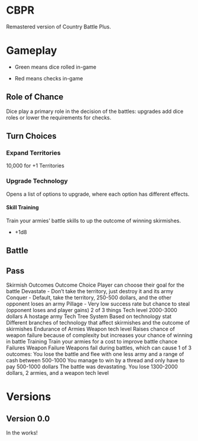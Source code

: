 # CBPR
Remastered version of Country Battle Plus. 

# Gameplay 
+ Green means dice rolled in-game
- Red means checks in-game
## Role of Chance
Dice play a primary role in the decision of the battles: upgrades add dice roles or lower the requirements for checks. 
## Turn Choices
### Expand Territories
10,000 for +1 Territories
### Upgrade Technology
Opens a list of options to upgrade, where each option has different effects.
#### Skill Training 
Train your armies’ battle skills to up the outcome of winning skirmishes.

+ +1d8 
## Battle
## Pass
Skirmish Outcomes
Outcome Choice
Player can choose their goal for the battle 
Devastate - Don’t take the territory, just destroy it and its army
Conquer - Default, take the territory, 250-500 dollars, and the other opponent loses an army
Pillage - Very low success rate but chance to steal (opponent loses and player gains) 2 of 3 things 
Tech level
2000-3000 dollars
A hostage army
Tech Tree System 
Based on technology stat
Different branches of technology that affect skirmishes and the outcome of skirmishes 
Endurance of Armies
Weapon tech level 
Raises chance of weapon failure because of complexity but increases your chance of winning in battle
Training
Train your armies for a cost to improve battle chance
Failures
Weapon Failure
Weapons fail during battles, which can cause 1 of 3 outcomes:
You lose the battle and flee with one less army and a range of cash between 500-1000
You manage to win by a thread and only have to pay 500-1000 dollars
The battle was devastating. You lose 1300-2000 dollars, 2 armies, and a weapon tech level 

# Versions
## Version 0.0
In the works!
